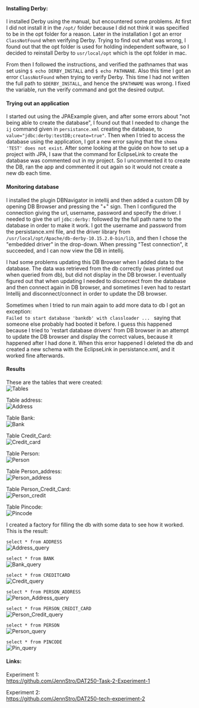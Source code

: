 #### Installing Derby: 

I installed Derby using the manual, but encountered some problems. At first I did not install it in the `/opt/` folder
because I did not think it was specified to be in the opt folder for a reason. Later in the installation
I got an error `ClassNotFound` when verifying Derby. Trying to find out what was wrong, I found out that the opt folder is used for 
holding independent software, so I decided to reinstall Derby to `usr/local/opt` which is the opt folder in mac. 

From then I followed the instructions, and verified the pathnames that was set using `$ echo DERBY_INSTALL` and `$ echo PATHNANE`. 
Also this time I got an error `ClassNotFound` when trying to verify Derby. This time I had not written the full path 
to `$DERBY_INSTALL`, and hence the `$PATHNAME` was wrong. I fixed the variable, run the verify command and got the desired 
output. 

#### Trying out an application   
I started out using the JPAExample given, and after some errors about "not being able to create the database", I found
out that I needed to change the `ij` command given in `persistance.xml` creating the database, to 
`value="jdbc:derby:testDB;create=true"`. Then when I tried to access the database using the application, I got a new error 
saying that the `shema 'TEST' does not exist`. After some looking at the guide on how to set up a project with JPA, I saw that
the command for EclipseLink to create the database was commented out in my project. So I uncommented it to create the DB, 
ran the app and commented it out again so it would not create a new db each time. 

#### Monitoring database 
I installed the plugin DBNavigator in intellij and then added a custom DB by opening DB Browser and pressing the "+" sign.
Then I configured the connection giving the url, username, password and specify the driver. I needed to give the url `jdbc:derby:` 
followed by the full path name to the database in order to make it work. I got the username and password from the persistance.xml file, 
and the driver library from `/usr/local/opt/Apache/db-derby-10.15.2.0-bin/lib`, and then I chose the "embedded driver" in the drop-down. 
When pressing "Test connection", it succeeded, and I can now view the DB in intellij. 

I had some problems updating this DB Browser when I added data to the database. The data was retrieved from the db correctly 
(was printed out when queried from db), but did not display in the DB browser. I eventually figured out that when updating 
I needed to disconnect from the database and then connect again in DB browser, and sometimes I even had to restart Intellij and
disconnect/connect in order to update the DB browser.

Sometimes when I tried to run main again to add more data to db I got an exception:  
`Failed to start database 'bankdb' with classloader ... ` saying that someone else probably had booted it before. I guess 
this happened because I tried to 'restart database drivers' from DB browser in an attempt to update the DB browser and display
the correct values, because it happened after I had done it. When this error happened I deleted the db and created a new schema 
with the EclipseLink in persistance.xml, and it worked fine afterwards. 

#### Results 

These are the tables that were created:   
![Tables](Screenshots/tables.png?raw=true)   

Table address:   
![Address](Screenshots/Address.png?raw=true)     

Table Bank:   
![Bank](Screenshots/bank.png?raw=true)        
  

Table Credit_Card:   
![Credit_card](Screenshots/creditcard.png?raw=true)       

Table Person:   
![Person](Screenshots/Person.png?raw=true)  

Table Person_address:   
![Person_address](Screenshots/Person_address.png?raw=true)     

Table Person_Credit_Card:   
![Person_credit](Screenshots/Person_Credit_card.png?raw=true)   

Table Pincode:   
![Pincode](Screenshots/Pincode.png?raw=true)         


I created a factory for filling the db with some data to see how it worked. This is the result: 

`select * from ADDRESS`    
![Address_query](Screenshots/Address_query.png?raw=true)      

`select * from BANK`   
![Bank_query](Screenshots/Bank_query.png?raw=true)

`select * from CREDITCARD`      
![Credit_query](Screenshots/creditcard_query.png?raw=true)  

`select * from PERSON_ADDRESS`      
![Person_Address_query](Screenshots/Person_Address_Query.png?raw=true)  

`select * from PERSON_CREDIT_CARD`     
![Person_Credit_query](Screenshots/Person_Creditcard_Query.png?raw=true)  


`select * from PERSON`     
![Person_query](Screenshots/Person_query.png?raw=true)  

`select * from PINCODE`     
![Pin_query](Screenshots/Pincode_Query.png?raw=true)  


#### Links:   

Experiment 1:  
https://github.com/JennStro/DAT250-Task-2-Experiment-1   

Experiment 2:    
https://github.com/JennStro/DAT250-tech-experiment-2
 
 

 
 